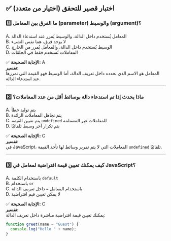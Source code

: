 ## ✅ اختبار قصير للتحقق (اختيار من متعدد)

### 1️⃣ ما الفرق بين المعامل (parameter) والوسيط (argument)؟

A. المعامل يُستخدم داخل الدالة، والوسيط يُمرر عند استدعاء الدالة  
B. لا يوجد فرق، هما نفس الشيء  
C. الوسيط يُستخدم داخل الدالة، والمعامل يُمرر من الخارج  
D. المعاملات تُستخدم فقط في الحلقات  

✅ **الإجابة الصحيحة:** A  
**تفسير:**  
المعامل هو الاسم الذي نحدده داخل تعريف الدالة، أما الوسيط فهو القيمة التي نمررها عند استدعاء الدالة.

---

### 2️⃣ ماذا يحدث إذا تم استدعاء دالة بوسائط أقل من عدد المعاملات؟

A. يتم توليد خطأ  
B. يتم تجاهل المعاملات الزائدة  
C. يتم تعيين القيمة `undefined` للمعاملات غير المستلمة  
D. يتم تكرار آخر وسيط تلقائيًا  

✅ **الإجابة الصحيحة:** C  
**تفسير:**  
في JavaScript، المعاملات التي لا يتم تمرير وسائط لها تأخذ القيمة `undefined` تلقائيًا.

---

### 3️⃣ كيف يمكنك تعيين قيمة افتراضية لمعامل في JavaScript؟

A. باستخدام الكلمة `default`  
B. باستخدام `or`  
C. باستخدام المعامل `=` داخل تعريف الدالة  
D. لا يمكن تعيين قيم افتراضية  

✅ **الإجابة الصحيحة:** C  
**تفسير:**  
يمكنك تعيين قيمة افتراضية مباشرة داخل تعريف الدالة:
```javascript
function greet(name = "Guest") {
  console.log("Hello " + name);
}